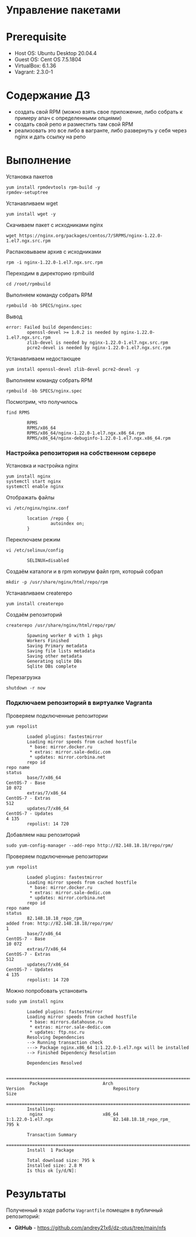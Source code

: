 # Управление пакетами

# **Prerequisite**
- Host OS: Ubuntu Desktop 20.04.4
- Guest OS: Cent OS 7.5.1804
- VirtualBox: 6.1.36
- Vagrant: 2.3.0-1

# **Содержание ДЗ**

* создать свой RPM (можно взять свое приложение, либо собрать к примеру апач с определенными опциями)
* создать свой репо и разместить там свой RPM
* реализовать это все либо в вагранте, либо развернуть у себя через nginx и дать ссылку на репо

# **Выполнение**


Установка пакетов
```
yum install rpmdevtools rpm-build -y
rpmdev-setuptree
```

Устанавливаем wget
```
yum install wget -y
```

Скачиваем пакет с исходниками nginx
```
wget https://nginx.org/packages/centos/7/SRPMS/nginx-1.22.0-1.el7.ngx.src.rpm
```

Распаковываем архив с исходниками
```
rpm -i nginx-1.22.0-1.el7.ngx.src.rpm
```

Переходим в директорию rpmbuild
```
cd /root/rpmbuild
```

Выполняем команду собрать RPM
```
rpmbuild -bb SPECS/nginx.spec
```

Вывод
```
error: Failed build dependencies:
        openssl-devel >= 1.0.2 is needed by nginx-1.22.0-1.el7.ngx.src.rpm
        zlib-devel is needed by nginx-1.22.0-1.el7.ngx.src.rpm
        pcre2-devel is needed by nginx-1.22.0-1.el7.ngx.src.rpm
```

Устанавливаем недостающее
```
yum install openssl-devel zlib-devel pcre2-devel -y
```

Выполняем команду собрать RPM
```
rpmbuild -bb SPECS/nginx.spec
```

Посмотрим, что получилось
```
find RPMS

        RPMS
        RPMS/x86_64
        RPMS/x86_64/nginx-1.22.0-1.el7.ngx.x86_64.rpm
        RPMS/x86_64/nginx-debuginfo-1.22.0-1.el7.ngx.x86_64.rpm
```

### Настройка репозитория на собственном сервере

Установка и настройка nginx

```
yum install nginx
systemctl start nginx
systemctl enable nginx
```

Отображать файлы
```
vi /etc/nginx/nginx.conf

        location /repo {
                 autoindex on; 
        }
```

Переключаем режим
```
vi /etc/selinux/config

        SELINUX=disabled
```

Создаём каталоги и в rpm копирум файл rpm, который собрал
```
mkdir -p /usr/share/nginx/html/repo/rpm
```

Устанавливаем createrepo
```
yum install createrepo
```


Создаём репозиторий
```
createrepo /usr/share/nginx/html/repo/rpm/

        Spawning worker 0 with 1 pkgs
        Workers Finished
        Saving Primary metadata
        Saving file lists metadata
        Saving other metadata
        Generating sqlite DBs
        Sqlite DBs complete
```

Перезагрузка
```
shutdown -r now
```

### Подключаем репозиторий в виртуалке Vagranta



Проверяем подключенные репозитории
```
yum repolist

        Loaded plugins: fastestmirror
        Loading mirror speeds from cached hostfile
         * base: mirror.docker.ru
         * extras: mirror.sale-dedic.com
         * updates: mirror.corbina.net
        repo id                                                       repo name                                                                         status
        base/7/x86_64                                                 CentOS-7 - Base                                                                   10 072
        extras/7/x86_64                                               CentOS-7 - Extras                                                                    512
        updates/7/x86_64                                              CentOS-7 - Updates                                                                 4 135
        repolist: 14 720
```

Добавляем наш репозиторий
```
sudo yum-config-manager --add-repo http://82.148.18.18/repo/rpm/
```
Проверяем подключенные репозитории
```
yum repolist

        Loaded plugins: fastestmirror
        Loading mirror speeds from cached hostfile
         * base: mirror.docker.ru
         * extras: mirror.sale-dedic.com
         * updates: mirror.corbina.net
        repo id                                                       repo name                                                                         status
        82.148.18.18_repo_rpm_                                        added from: http://82.148.18.18/repo/rpm/                                              1
        base/7/x86_64                                                 CentOS-7 - Base                                                                   10 072
        extras/7/x86_64                                               CentOS-7 - Extras                                                                    512
        updates/7/x86_64                                              CentOS-7 - Updates                                                                 4 135
        repolist: 14 720
```

Можно попробовать установить
```
sudo yum install nginx

        Loaded plugins: fastestmirror
        Loading mirror speeds from cached hostfile
         * base: mirrors.datahouse.ru
         * extras: mirror.sale-dedic.com
         * updates: ftp.nsc.ru
        Resolving Dependencies
        --> Running transaction check
        ---> Package nginx.x86_64 1:1.22.0-1.el7.ngx will be installed
        --> Finished Dependency Resolution

        Dependencies Resolved

        ================================================================================================================================================
         Package                     Arch                         Version                                  Repository                                    Size
        ================================================================================================================================================
        Installing:
         nginx                       x86_64                       1:1.22.0-1.el7.ngx                       82.148.18.18_repo_rpm_                       795 k

        Transaction Summary
        ================================================================================================================================================
        Install  1 Package

        Total download size: 795 k
        Installed size: 2.8 M
        Is this ok [y/d/N]:
```











# **Результаты**

Полученный в ходе работы `Vagrantfile` помещен в публичный репозиторий:
- **GitHub** - https://github.com/andrey21x6/dz-otus/tree/main/nfs
